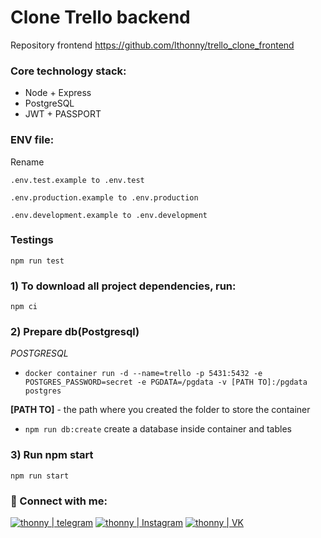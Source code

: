 # Clone Trello backend
Repository frontend https://github.com/lthonny/trello_clone_frontend

### Core technology stack:

- Node + Express
- PostgreSQL
- JWT + PASSPORT

### ENV file:
Rename 
 
    .env.test.example to .env.test

    .env.production.example to .env.production
    
    .env.development.example to .env.development

### Testings

    npm run test

### 1) To download all project dependencies, run:

    npm ci

### 2) Prepare db(Postgresql) 

*POSTGRESQL*

   - `docker container run -d --name=trello -p 5431:5432 -e POSTGRES_PASSWORD=secret -e PGDATA=/pgdata -v [PATH TO]:/pgdata postgres`
 
   **[PATH TO]** - the path where you created the folder to store the container

   - `npm run db:create` create a database inside container and tables

### 3) Run npm start

    npm run start
    
    
### 🤝 Connect with me:

[<img alt="thonny | telegram" src="https://img.shields.io/badge/telegram-4680C2.svg?&style=for-the-badge&logo=telegram&logoColor=fff" />][telegram]
[<img alt="thonny | Instagram" src="https://img.shields.io/badge/instagram-E4405F.svg?&style=for-the-badge&logo=instagram&logoColor=fff" />][instagram]
[<img alt="thonny | VK" src="https://img.shields.io/badge/vk-4680C2.svg?&style=for-the-badge&logo=vk&logoColor=fff" />][vk]

[vk]: https://vk.com/thonny_v
[telegram]: https://t.me/thonnyDev
[instagram]: https://www.instagram.com/_th_vasiliy_/
